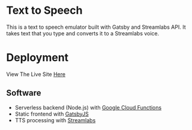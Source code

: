 # Text to Speech 

This is a text to speech emulator built with Gatsby and Streamlabs API. It takes text that you type and converts it to a Streamlabs voice.

# Deployment

View The Live Site [Here](https://tts.jackjona.live)

## Software

- Serverless backend (Node.js) with [Google Cloud Functions](https://cloud.google.com/functions)
- Static frontend with [GatsbyJS](https://www.gatsbyjs.com)
- TTS processing with [Streamlabs](https://streamlabs.com)


